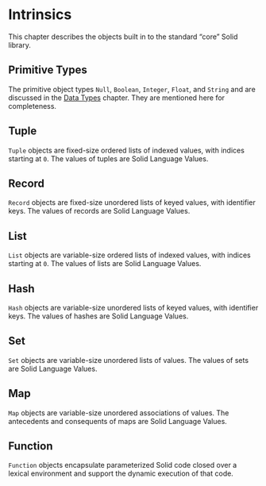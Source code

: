 # Intrinsics
This chapter describes the objects built in to the standard “core” Solid library.



## Primitive Types
The primitive object types `Null`, `Boolean`, `Integer`, `Float`, and `String`
and are discussed in the [Data Types](./data-types.md) chapter.
They are mentioned here for completeness.



## Tuple
`Tuple` objects are fixed-size ordered lists of indexed values, with indices starting at `0`.
The values of tuples are Solid Language Values.



## Record
`Record` objects are fixed-size unordered lists of keyed values, with identifier keys.
The values of records are Solid Language Values.



## List
`List` objects are variable-size ordered lists of indexed values, with indices starting at `0`.
The values of lists are Solid Language Values.



## Hash
`Hash` objects are variable-size unordered lists of keyed values, with identifier keys.
The values of hashes are Solid Language Values.



## Set
`Set` objects are variable-size unordered lists of values.
The values of sets are Solid Language Values.



## Map
`Map` objects are variable-size unordered associations of values.
The antecedents and consequents of maps are Solid Language Values.



## Function
`Function` objects encapsulate parameterized Solid code closed over a lexical environment
and support the dynamic execution of that code.
